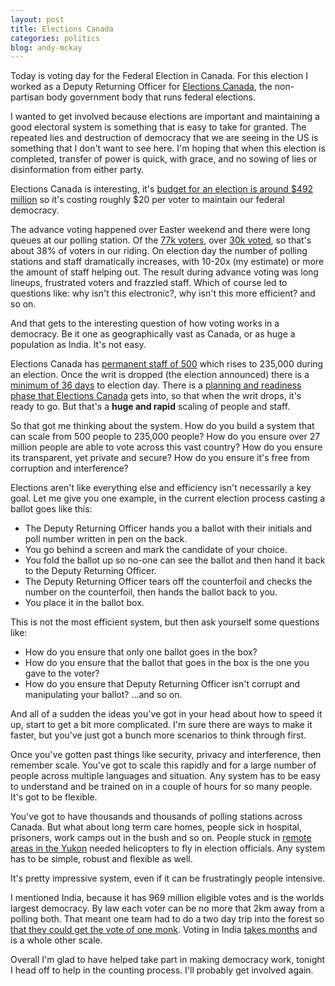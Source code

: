 ```yaml
---
layout: post
title: Elections Canada
categories: politics
blog: andy-mckay
---
```


Today is voting day for the Federal Election in Canada. For this election I worked as a Deputy Returning Officer for <a href="https://en.wikipedia.org/wiki/Elections_Canada">Elections Canada</a>, the non-partisan body government body that runs federal elections. 

I wanted to get involved because elections are important and maintaining a good electoral system is something that is easy to take for granted. The repeated lies and destruction of democracy that we are seeing in the US is something that I don't want to see here. I'm hoping that when this election is completed, transfer of power is quick, with grace, and no sowing of lies or disinformation from either party.

Elections Canada is interesting, it's [budget for an election is around $492 million](https://www.elections.ca/content.aspx?section=res&dir=rep/off/cou&document=index44&lang=e) so it's costing roughly $20 per voter to maintain our federal democracy.

The advance voting happened over Easter weekend and there were long queues at our polling station. Of the [77k voters](https://en.wikipedia.org/wiki/Burnaby_North%E2%80%94Seymour), over [30k voted](https://www.elections.ca/content.aspx?section=med&document=ge45_advpol&lang=e), so that's about 38% of voters in our riding. On election day the number of polling stations and staff dramatically increases, with 10-20x (my estimate) or more the amount of staff helping out. The result during advance voting was long lineups, frustrated voters and frazzled staff. Which of course led to questions like: why isn't this electronic?, why isn't this more efficient? and so on.

And that gets to the interesting question of how voting works in a democracy. Be it one as geographically vast as Canada, or as huge a population as India. It's not easy.

Elections Canada has [permanent staff of 500](https://en.wikipedia.org/wiki/Elections_Canada#Appointments_and_staff) which rises to 235,000 during an election. Once the writ is dropped (the election announced) there is a [minimum of 36 days](https://en.wikipedia.org/wiki/Elections_in_Canada) to election day. There is a [planning and readiness phase that Elections Canada](https://www.elections.ca/content.aspx?section=abo&dir=oec&document=p2&lang=e) gets into, so that when the writ drops, it's ready to go. But that's a **huge and rapid** scaling of people and staff.

So that got me thinking about the system. How do you build a system that can scale from 500 people to 235,000 people? How do you ensure over 27 million people are able to vote across this vast country? How do you ensure its transparent, yet private and secure? How do you ensure it's free from corruption and interference?

Elections aren't like everything else and efficiency isn't necessarily a key goal. Let me give you one example, in the current election process casting a ballot goes like this:
* The Deputy Returning Officer hands you a ballot with their initials and poll number written in pen on the back.
* You go behind a screen and mark the candidate of your choice.
* You fold the ballot up so no-one can see the ballot and then hand it back to the Deputy Returning Officer.
* The Deputy Returning Officer tears off the counterfoil and checks the number on the counterfoil, then hands the ballot back to you.
* You place it in the ballot box.

This is not the most efficient system, but then ask yourself some questions like:
* How do you ensure that only one ballot goes in the box?
* How do you ensure that the ballot that goes in the box is the one you gave to the voter?
* How do you ensure that Deputy Returning Officer isn't corrupt and manipulating your ballot?
...and so on.

And all of a sudden the ideas you've got in your head about how to speed it up, start to get a bit more complicated. I'm sure there are ways to make it faster, but you've just got a bunch more scenarios to think through first.

Once you've gotten past things like security, privacy and interference, then remember scale. You've got to scale this rapidly and for a large number of people across multiple languages and situation. Any system has to be easy to understand and be trained on in a couple of hours for so many people. It's got to be flexible.

You've got to have thousands and thousands of polling stations across Canada. But what about long term care homes, people sick in hospital, prisoners, work camps out in the bush and so on. People stuck in [remote areas in the Yukon](https://www.cbc.ca/news/canada/north/poll-workers-fly-helicopter-west-dawson-voters-1.7516049) needed helicopters to fly in election officials. Any system has to be simple, robust and flexible as well.

It's pretty impressive system, even if it can be frustratingly people intensive.

I mentioned India, because it has 969 million eligible votes and is the worlds largest democracy. By law each voter can be no more that 2km away from a polling both. That meant one team had to do a two day trip into the forest so [that they could get the vote of one monk](https://www.aljazeera.com/gallery/2024/5/8/an-election-booth-inside-a-forest-in-india-for-just-one-voter). Voting in India [takes months](https://apnews.com/article/india-election-2024-explainer-41d7aa3131dc0c7e0df1ea4be6b6a4c7) and is a whole other scale.

Overall I'm glad to have helped take part in making democracy work, tonight I head off to help in the counting process. I'll probably get involved again.